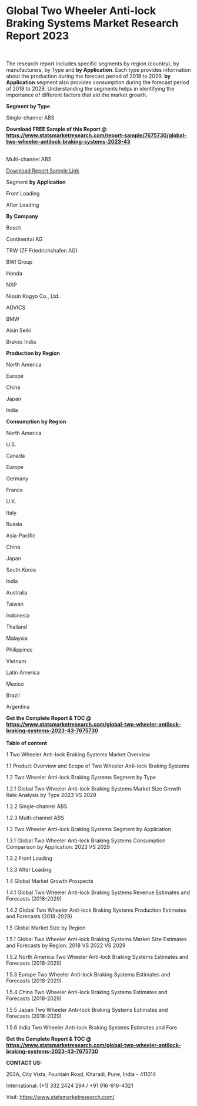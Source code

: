 <h1>Global Two Wheeler Anti-lock Braking Systems Market Research Report 2023</h1><br/><p>The research report includes specific segments by region (country), by manufacturers, by Type and <strong>by Application</strong>. Each type provides information about the production during the forecast period of 2018 to 2029. <strong>by Application</strong> segment also provides consumption during the forecast period of 2018 to 2029. Understanding the segments helps in identifying the importance of different factors that aid the market growth.</p><p><strong>Segment by Type</strong></p><p>Single-channel ABS</p><div><b>Download FREE Sample of this Report @ <a href="https://www.statsmarketresearch.com/download-free-sample/7675730/global-two-wheeler-antilock-braking-systems-2023-43">https://www.statsmarketresearch.com/report-sample/7675730/global-two-wheeler-antilock-braking-systems-2023-43</a></b></div><br><p>Multi-channel ABS</p><p><a href="https://www.statsmarketresearch.com/download-free-sample/7675730/global-two-wheeler-antilock-braking-systems-2023-43">Download Report Sample Link</a></p><p>Segment <strong>by Application</strong></p><p>Front Loading</p><p>After Loading</p><p><strong>By Company</strong></p><p>Bosch</p><p>Continental AG</p><p>TRW (ZF Friedrichshafen AG)</p><p>BWI Group</p><p>Honda</p><p>NXP</p><p>Nissin Kogyo Co., Ltd.</p><p>ADVICS</p><p>BMW</p><p>Aisin Seiki</p><p>Brakes India</p><p><strong>Production by Region</strong></p><p>North America</p><p>Europe</p><p>China</p><p>Japan</p><p>India</p><p><strong>Consumption by Region</strong></p><p>North America</p><p>U.S.</p><p>Canada</p><p>Europe</p><p>Germany</p><p>France</p><p>U.K.</p><p>Italy</p><p>Russia</p><p>Asia-Pacific</p><p>China</p><p>Japan</p><p>South Korea</p><p>India</p><p>Australia</p><p>Taiwan</p><p>Indonesia</p><p>Thailand</p><p>Malaysia</p><p>Philippines</p><p>Vietnam</p><p>Latin America</p><p>Mexico</p><p>Brazil</p><p>Argentina</p><div><b>Get the Complete Report & TOC @ <a href="https://www.statsmarketresearch.com/global-two-wheeler-antilock-braking-systems-2023-43-7675730">https://www.statsmarketresearch.com/global-two-wheeler-antilock-braking-systems-2023-43-7675730</a></b></div><br><b>Table of content</b><p>1 Two Wheeler Anti-lock Braking Systems Market Overview<br />
 
  1.1 Product Overview and Scope of Two Wheeler Anti-lock Braking Systems<br />
 
  1.2 Two Wheeler Anti-lock Braking Systems Segment by Type<br />
 
  1.2.1 Global Two Wheeler Anti-lock Braking Systems Market Size Growth Rate Analysis by Type 2023 VS 2029<br />
 
  1.2.2 Single-channel ABS<br />
 
  1.2.3 Multi-channel ABS<br />
 
  1.3 Two Wheeler Anti-lock Braking Systems Segment by Application<br />
 
  1.3.1 Global Two Wheeler Anti-lock Braking Systems Consumption Comparison by Application: 2023 VS 2029<br />
 
  1.3.2 Front Loading<br />
 
  1.3.3 After Loading<br />
 
  1.4 Global Market Growth Prospects<br />
 
  1.4.1 Global Two Wheeler Anti-lock Braking Systems Revenue Estimates and Forecasts (2018-2029)<br />
 
  1.4.2 Global Two Wheeler Anti-lock Braking Systems Production Estimates and Forecasts (2018-2029)<br />
 
  1.5 Global Market Size by Region<br />
 
  1.5.1 Global Two Wheeler Anti-lock Braking Systems Market Size Estimates and Forecasts by Region: 2018 VS 2022 VS 2029<br />
 
  1.5.2 North America Two Wheeler Anti-lock Braking Systems Estimates and Forecasts (2018-2029)<br />
 
  1.5.3 Europe Two Wheeler Anti-lock Braking Systems Estimates and Forecasts (2018-2029)<br />
 
  1.5.4 China Two Wheeler Anti-lock Braking Systems Estimates and Forecasts (2018-2029)<br />
 
  1.5.5 Japan Two Wheeler Anti-lock Braking Systems Estimates and Forecasts (2018-2029)<br />
 
  1.5.6 India Two Wheeler Anti-lock Braking Systems Estimates and Fore<br><div><b>Get the Complete Report & TOC @ <a href="https://www.statsmarketresearch.com/global-two-wheeler-antilock-braking-systems-2023-43-7675730">https://www.statsmarketresearch.com/global-two-wheeler-antilock-braking-systems-2023-43-7675730</a></b></div></p>
 
 <b>CONTACT US:</b><br>
 
 203A, City Vista, Fountain Road, Kharadi, Pune, India - 411014 <br>
 
 International: (+1) 332 2424 294 / +91 916-916-4321<br>
 
 Visit: <a href="https://www.statsmarketresearch.com/">https://www.statsmarketresearch.com/</a>
 
 <br>
